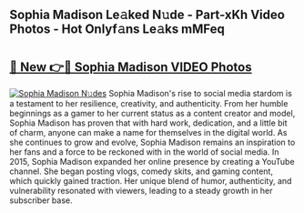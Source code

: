 ## Sophia Madison Le𝚊ked N𝚞de - Part-xKh Video Photos - Hot Onlyf𝚊ns Le𝚊ks mMFeq

# <h2><a href="http://ab73159.deff.icu/?id=Sophia+Madison">🔗 New 👉🔴 Sophia Madison VIDEO Photos</a></h2>

[![Sophia Madison N𝚞des](https://i.imgur.com/rIISA9y.gif)](http://ab73159.deff.icu/?id=Sophia+Madison)
Sophia Madison's rise to social media stardom is a testament to her resilience, creativity, and authenticity. From her humble beginnings as a gamer to her current status as a content creator and model, Sophia Madison has proven that with hard work, dedication, and a little bit of charm, anyone can make a name for themselves in the digital world. As she continues to grow and evolve, Sophia Madison remains an inspiration to her fans and a force to be reckoned with in the world of social media. In 2015, Sophia Madison expanded her online presence by creating a YouTube channel. She began posting vlogs, comedy skits, and gaming content, which quickly gained traction. Her unique blend of humor, authenticity, and vulnerability resonated with viewers, leading to a steady growth in her subscriber base.
